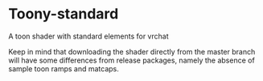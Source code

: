 # Toony-standard
A toon shader with standard elements for vrchat

Keep in mind that downloading the shader directly from the master branch will have some differences from release packages, namely the absence of sample toon ramps and matcaps.
